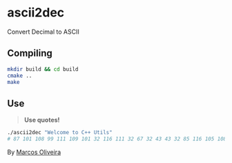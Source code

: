 # ascii2dec
Convert Decimal to ASCII

## Compiling

```sh
mkdir build && cd build
cmake ..
make
```

## Use
> **Use quotes!** 


```sh
./ascii2dec "Welcome to C++ Utils"
# 87 101 108 99 111 109 101 32 116 111 32 67 32 43 43 32 85 116 105 108 115
```

By [Marcos Oliveira](https://terminalroot.com.br)

